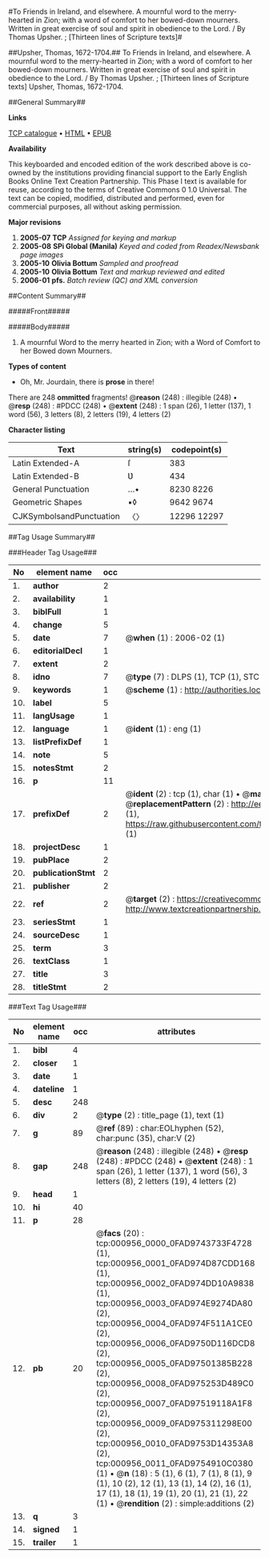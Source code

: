 #To Friends in Ireland, and elsewhere. A mournful word to the merry-hearted in Zion; with a word of comfort to her bowed-down mourners. Written in great exercise of soul and spirit in obedience to the Lord. / By Thomas Upsher. ; [Thirteen lines of Scripture texts]#

##Upsher, Thomas, 1672-1704.##
To Friends in Ireland, and elsewhere. A mournful word to the merry-hearted in Zion; with a word of comfort to her bowed-down mourners. Written in great exercise of soul and spirit in obedience to the Lord. / By Thomas Upsher. ; [Thirteen lines of Scripture texts]
Upsher, Thomas, 1672-1704.

##General Summary##

**Links**

[TCP catalogue](http://www.ota.ox.ac.uk/tcp/)  • 
[HTML](http://tei.it.ox.ac.uk/tcp/Texts-HTML/free/N00/N00794.html)  • 
[EPUB](http://tei.it.ox.ac.uk/tcp/Texts-EPUB/free/N00/N00794.epub)

**Availability**

This keyboarded and encoded edition of the
	       work described above is co-owned by the institutions
	       providing financial support to the Early English Books
	       Online Text Creation Partnership. This Phase I text is
	       available for reuse, according to the terms of Creative
	       Commons 0 1.0 Universal. The text can be copied,
	       modified, distributed and performed, even for
	       commercial purposes, all without asking permission.

**Major revisions**

1. __2005-07__ __TCP__ *Assigned for keying and markup*
1. __2005-08__ __SPi Global (Manila)__ *Keyed and coded from Readex/Newsbank page images*
1. __2005-10__ __Olivia Bottum__ *Sampled and proofread*
1. __2005-10__ __Olivia Bottum__ *Text and markup reviewed and edited*
1. __2006-01__ __pfs.__ *Batch review (QC) and XML conversion*

##Content Summary##

#####Front#####

#####Body#####

1. A mournful Word to the merry hearted in Zion; with a Word of Comfort to her Bowed down Mourners.

**Types of content**

  * Oh, Mr. Jourdain, there is **prose** in there!

There are 248 **ommitted** fragments! 
 @__reason__ (248) : illegible (248)  •  @__resp__ (248) : #PDCC (248)  •  @__extent__ (248) : 1 span (26), 1 letter (137), 1 word (56), 3 letters (8), 2 letters (19), 4 letters (2)

**Character listing**


|Text|string(s)|codepoint(s)|
|---|---|---|
|Latin Extended-A|ſ|383|
|Latin Extended-B|Ʋ|434|
|General Punctuation|…•|8230 8226|
|Geometric Shapes|▪◊|9642 9674|
|CJKSymbolsandPunctuation|〈〉|12296 12297|

##Tag Usage Summary##

###Header Tag Usage###

|No|element name|occ|attributes|
|---|---|---|---|
|1.|__author__|2||
|2.|__availability__|1||
|3.|__biblFull__|1||
|4.|__change__|5||
|5.|__date__|7| @__when__ (1) : 2006-02 (1)|
|6.|__editorialDecl__|1||
|7.|__extent__|2||
|8.|__idno__|7| @__type__ (7) : DLPS (1), TCP (1), STC (2), NOTIS (1), IMAGE-SET (1), EVANS-CITATION (1)|
|9.|__keywords__|1| @__scheme__ (1) : http://authorities.loc.gov/ (1)|
|10.|__label__|5||
|11.|__langUsage__|1||
|12.|__language__|1| @__ident__ (1) : eng (1)|
|13.|__listPrefixDef__|1||
|14.|__note__|5||
|15.|__notesStmt__|2||
|16.|__p__|11||
|17.|__prefixDef__|2| @__ident__ (2) : tcp (1), char (1)  •  @__matchPattern__ (2) : ([0-9\-]+):([0-9IVX]+) (1), (.+) (1)  •  @__replacementPattern__ (2) : http://eebo.chadwyck.com/downloadtiff?vid=$1&page=$2 (1), https://raw.githubusercontent.com/textcreationpartnership/Texts/master/tcpchars.xml#$1 (1)|
|18.|__projectDesc__|1||
|19.|__pubPlace__|2||
|20.|__publicationStmt__|2||
|21.|__publisher__|2||
|22.|__ref__|2| @__target__ (2) : https://creativecommons.org/publicdomain/zero/1.0/ (1), http://www.textcreationpartnership.org/docs/. (1)|
|23.|__seriesStmt__|1||
|24.|__sourceDesc__|1||
|25.|__term__|3||
|26.|__textClass__|1||
|27.|__title__|3||
|28.|__titleStmt__|2||


###Text Tag Usage###

|No|element name|occ|attributes|
|---|---|---|---|
|1.|__bibl__|4||
|2.|__closer__|1||
|3.|__date__|1||
|4.|__dateline__|1||
|5.|__desc__|248||
|6.|__div__|2| @__type__ (2) : title_page (1), text (1)|
|7.|__g__|89| @__ref__ (89) : char:EOLhyphen (52), char:punc (35), char:V (2)|
|8.|__gap__|248| @__reason__ (248) : illegible (248)  •  @__resp__ (248) : #PDCC (248)  •  @__extent__ (248) : 1 span (26), 1 letter (137), 1 word (56), 3 letters (8), 2 letters (19), 4 letters (2)|
|9.|__head__|1||
|10.|__hi__|40||
|11.|__p__|28||
|12.|__pb__|20| @__facs__ (20) : tcp:000956_0000_0FAD9743733F4728 (1), tcp:000956_0001_0FAD974D87CDD168 (1), tcp:000956_0002_0FAD974DD10A9838 (1), tcp:000956_0003_0FAD974E9274DA80 (2), tcp:000956_0004_0FAD974F511A1CE0 (2), tcp:000956_0006_0FAD9750D116DCD8 (2), tcp:000956_0005_0FAD97501385B228 (2), tcp:000956_0008_0FAD975253D489C0 (2), tcp:000956_0007_0FAD97519118A1F8 (2), tcp:000956_0009_0FAD975311298E00 (2), tcp:000956_0010_0FAD9753D14353A8 (2), tcp:000956_0011_0FAD9754910C0380 (1)  •  @__n__ (18) : 5 (1), 6 (1), 7 (1), 8 (1), 9 (1), 10 (2), 12 (1), 13 (1), 14 (2), 16 (1), 17 (1), 18 (1), 19 (1), 20 (1), 21 (1), 22 (1)  •  @__rendition__ (2) : simple:additions (2)|
|13.|__q__|3||
|14.|__signed__|1||
|15.|__trailer__|1||
